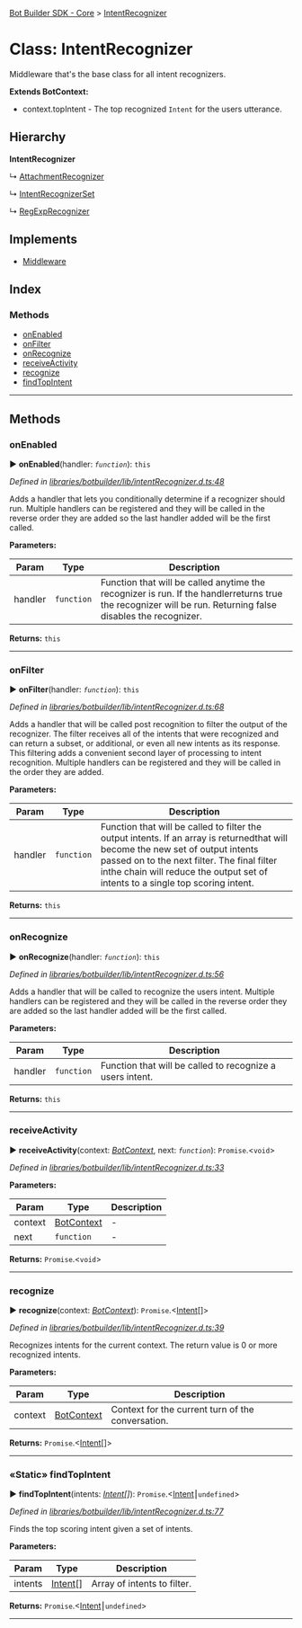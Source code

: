 [Bot Builder SDK - Core](../README.md) > [IntentRecognizer](../classes/botbuilder.intentrecognizer.md)



# Class: IntentRecognizer


Middleware that's the base class for all intent recognizers.

**Extends BotContext:**

*   context.topIntent - The top recognized `Intent` for the users utterance.

## Hierarchy

**IntentRecognizer**

↳  [AttachmentRecognizer](botbuilder.attachmentrecognizer.md)




↳  [IntentRecognizerSet](botbuilder.intentrecognizerset.md)




↳  [RegExpRecognizer](botbuilder.regexprecognizer.md)








## Implements

* [Middleware](../interfaces/botbuilder.middleware.md)

## Index

### Methods

* [onEnabled](botbuilder.intentrecognizer.md#onenabled)
* [onFilter](botbuilder.intentrecognizer.md#onfilter)
* [onRecognize](botbuilder.intentrecognizer.md#onrecognize)
* [receiveActivity](botbuilder.intentrecognizer.md#receiveactivity)
* [recognize](botbuilder.intentrecognizer.md#recognize)
* [findTopIntent](botbuilder.intentrecognizer.md#findtopintent)



---
## Methods
<a id="onenabled"></a>

###  onEnabled

► **onEnabled**(handler: *`function`*): `this`



*Defined in [libraries/botbuilder/lib/intentRecognizer.d.ts:48](https://github.com/Microsoft/botbuilder-js/blob/5422076/libraries/botbuilder/lib/intentRecognizer.d.ts#L48)*



Adds a handler that lets you conditionally determine if a recognizer should run. Multiple handlers can be registered and they will be called in the reverse order they are added so the last handler added will be the first called.


**Parameters:**

| Param | Type | Description |
| ------ | ------ | ------ |
| handler | `function`   |  Function that will be called anytime the recognizer is run. If the handlerreturns true the recognizer will be run. Returning false disables the recognizer. |





**Returns:** `this`





___

<a id="onfilter"></a>

###  onFilter

► **onFilter**(handler: *`function`*): `this`



*Defined in [libraries/botbuilder/lib/intentRecognizer.d.ts:68](https://github.com/Microsoft/botbuilder-js/blob/5422076/libraries/botbuilder/lib/intentRecognizer.d.ts#L68)*



Adds a handler that will be called post recognition to filter the output of the recognizer. The filter receives all of the intents that were recognized and can return a subset, or additional, or even all new intents as its response. This filtering adds a convenient second layer of processing to intent recognition. Multiple handlers can be registered and they will be called in the order they are added.


**Parameters:**

| Param | Type | Description |
| ------ | ------ | ------ |
| handler | `function`   |  Function that will be called to filter the output intents. If an array is returnedthat will become the new set of output intents passed on to the next filter. The final filter inthe chain will reduce the output set of intents to a single top scoring intent. |





**Returns:** `this`





___

<a id="onrecognize"></a>

###  onRecognize

► **onRecognize**(handler: *`function`*): `this`



*Defined in [libraries/botbuilder/lib/intentRecognizer.d.ts:56](https://github.com/Microsoft/botbuilder-js/blob/5422076/libraries/botbuilder/lib/intentRecognizer.d.ts#L56)*



Adds a handler that will be called to recognize the users intent. Multiple handlers can be registered and they will be called in the reverse order they are added so the last handler added will be the first called.


**Parameters:**

| Param | Type | Description |
| ------ | ------ | ------ |
| handler | `function`   |  Function that will be called to recognize a users intent. |





**Returns:** `this`





___

<a id="receiveactivity"></a>

###  receiveActivity

► **receiveActivity**(context: *[BotContext](../interfaces/botbuilder.__global.botcontext.md)*, next: *`function`*): `Promise`.<`void`>



*Defined in [libraries/botbuilder/lib/intentRecognizer.d.ts:33](https://github.com/Microsoft/botbuilder-js/blob/5422076/libraries/botbuilder/lib/intentRecognizer.d.ts#L33)*



**Parameters:**

| Param | Type | Description |
| ------ | ------ | ------ |
| context | [BotContext](../interfaces/botbuilder.__global.botcontext.md)   |  - |
| next | `function`   |  - |





**Returns:** `Promise`.<`void`>





___

<a id="recognize"></a>

###  recognize

► **recognize**(context: *[BotContext](../interfaces/botbuilder.__global.botcontext.md)*): `Promise`.<[Intent](../interfaces/botbuilder.intent.md)[]>



*Defined in [libraries/botbuilder/lib/intentRecognizer.d.ts:39](https://github.com/Microsoft/botbuilder-js/blob/5422076/libraries/botbuilder/lib/intentRecognizer.d.ts#L39)*



Recognizes intents for the current context. The return value is 0 or more recognized intents.


**Parameters:**

| Param | Type | Description |
| ------ | ------ | ------ |
| context | [BotContext](../interfaces/botbuilder.__global.botcontext.md)   |  Context for the current turn of the conversation. |





**Returns:** `Promise`.<[Intent](../interfaces/botbuilder.intent.md)[]>





___

<a id="findtopintent"></a>

### «Static» findTopIntent

► **findTopIntent**(intents: *[Intent](../interfaces/botbuilder.intent.md)[]*): `Promise`.<[Intent](../interfaces/botbuilder.intent.md)⎮`undefined`>



*Defined in [libraries/botbuilder/lib/intentRecognizer.d.ts:77](https://github.com/Microsoft/botbuilder-js/blob/5422076/libraries/botbuilder/lib/intentRecognizer.d.ts#L77)*



Finds the top scoring intent given a set of intents.


**Parameters:**

| Param | Type | Description |
| ------ | ------ | ------ |
| intents | [Intent](../interfaces/botbuilder.intent.md)[]   |  Array of intents to filter. |





**Returns:** `Promise`.<[Intent](../interfaces/botbuilder.intent.md)⎮`undefined`>





___


